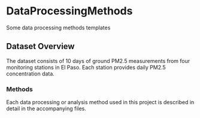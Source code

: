 # DataProcessingMethods
Some data processing methods templates


## Dataset Overview

The dataset consists of 10 days of ground PM2.5 measurements from four monitoring stations in El Paso. Each station provides daily PM2.5 concentration data.

### Methods

Each data processing or analysis method used in this project is described in detail in the accompanying files. 
